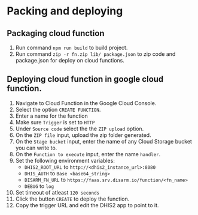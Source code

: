 
# Packing and deploying  

## Packaging cloud function
1. Run command `npm run build` to build project.
1. Run command `zip -r fn.zip lib/ package.json` to zip code and package.json for deploy on cloud functions.


## Deploying cloud function in google cloud function.
1. Navigate to Cloud Function in the Google Cloud Console.
1. Select the option `CREATE FUNCTION`.
1. Enter a name for the function
1. Make sure `Trigger` is set to `HTTP`
1. Under `Source code` select the the `ZIP upload` option.
1. On the `ZIP file` input, upload the zip folder generated.
1. On the `Stage bucket` input, enter the name of any Cloud Storage bucket you can write to.
1. On the `Function to execute` input, enter the name `handler`.
1. Set the following environment variables:
    - `DHIS2_ROOT_URL` to  `http://<dhis2_instance_url>:8080`
    - `DHIS_AUTH` to `Base <base64_string>`
    - `DISARM_FN_URL` to `https://faas.srv.disarm.io/function/<fn_name>`
    - `DEBUG` to `log`
1. Set timeout of atleast `120 seconds`
1. Click the button `CREATE` to deploy the function.
1. Copy the trigger URL and edit the DHIS2 app to point to it.

